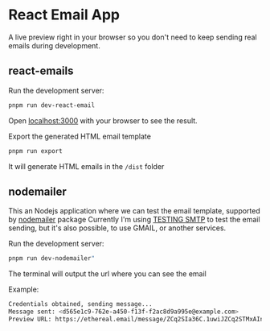 # React Email App

A live preview right in your browser so you don't need to keep sending real emails during development.

## react-emails

Run the development server:

```sh
pnpm run dev-react-email
```

Open [localhost:3000](http://localhost:3000) with your browser to see the result.

Export the generated HTML email template

```sh
pnpm run export
```

It will generate HTML emails in the `/dist` folder

## nodemailer

This an Nodejs application where we can test the email template, supported by [nodemailer](https://nodemailer.com/about/) package
Currently I'm using [TESTING SMTP](https://nodemailer.com/smtp/testing/) to test the email sending, but it's also possible, to use GMAIL, or another services.

Run the development server:

```sh
pnpm run dev-nodemailer"
```

The terminal will output the url where you can see the email

Example:

```sh
Credentials obtained, sending message...
Message sent: <d565e1c9-762e-a450-f13f-f2ac8d9a995e@example.com>
Preview URL: https://ethereal.email/message/ZCq2SIa36C.1uwiJZCq2STMxAIniXMu9AAAAATANvN.1rCYA2KqVntwujkE
```

